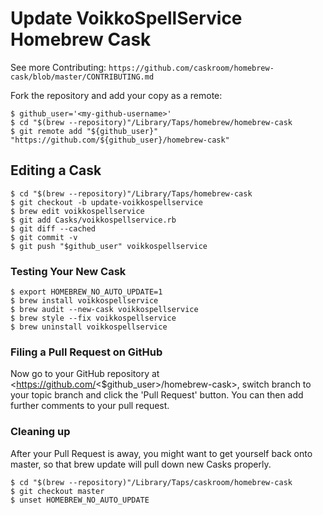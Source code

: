 # Update VoikkoSpellService Homebrew Cask

See more Contributing: `https://github.com/caskroom/homebrew-cask/blob/master/CONTRIBUTING.md`

Fork the repository and add your copy as a remote:

```
$ github_user='<my-github-username>'
$ cd "$(brew --repository)"/Library/Taps/homebrew/homebrew-cask
$ git remote add "${github_user}" "https://github.com/${github_user}/homebrew-cask"
```

## Editing a Cask

```
$ cd "$(brew --repository)"/Library/Taps/homebrew-cask
$ git checkout -b update-voikkospellservice
$ brew edit voikkospellservice
$ git add Casks/voikkospellservice.rb
$ git diff --cached
$ git commit -v
$ git push "$github_user" voikkospellservice
```

### Testing Your New Cask

```
$ export HOMEBREW_NO_AUTO_UPDATE=1
$ brew install voikkospellservice
$ brew audit --new-cask voikkospellservice
$ brew style --fix voikkospellservice
$ brew uninstall voikkospellservice
```

### Filing a Pull Request on GitHub

Now go to your GitHub repository at <https://github.com/<$github_user>/homebrew-cask>,
switch branch to your topic branch and click the 'Pull Request' button.
You can then add further comments to your pull request.

### Cleaning up

After your Pull Request is away, you might want to get yourself back onto master, so that brew update will pull down new Casks properly.

```
$ cd "$(brew --repository)"/Library/Taps/caskroom/homebrew-cask
$ git checkout master
$ unset HOMEBREW_NO_AUTO_UPDATE
```
